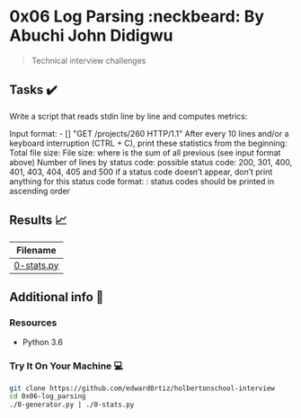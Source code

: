 # 0x06 Log Parsing :neckbeard: By Abuchi John Didigwu

> Technical interview challenges

## Tasks :heavy_check_mark:

Write a script that reads stdin line by line and computes metrics:

Input format: <IP Address> - [<date>] "GET /projects/260 HTTP/1.1" <status code> <file size>
After every 10 lines and/or a keyboard interruption (CTRL + C), print these statistics from the beginning:
Total file size: File size: <total size>
where <total size> is the sum of all previous <file size> (see input format above)
Number of lines by status code:
possible status code: 200, 301, 400, 401, 403, 404, 405 and 500
if a status code doesn’t appear, don’t print anything for this status code
format: <status code>: <number>
status codes should be printed in ascending order

## Results :chart_with_upwards_trend:

| Filename |
| ------ |
| [0-stats.py](https://github.com/edward0rtiz/holbertonschool-interview/blob/master/0x06-log_parsing/0-stats.py)|

## Additional info :construction:
### Resources

- Python 3.6


### Try It On Your Machine :computer:
```bash
git clone https://github.com/edward0rtiz/holbertonschool-interview
cd 0x06-log_parsing
./0-generator.py | ./0-stats.py 
```
